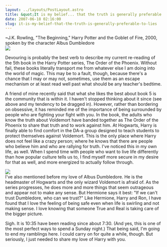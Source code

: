 ```yaml
---
layout: ../layouts/PostLayout.astro
title: &quot;It is my belief... that the truth is generally preferable to lies.&quot;
date: 2007-06-18 02:16:00
slug: it-is-my-belief-that-the-truth-is-generally-preferable-to-lies
---
```


~J.K. Rowling, "The Beginning," Harry Potter and the Goblet of Fire, 2000, spoken by the character Albus Dumbledore  
[![](http://www.harry-potter-games.com/Images/OotPcover.jpg)](http://www.harry-potter-games.com/Images/OotPcover.jpg)  
  
Devouring is probably the best verb to describe my current re-reading of the 5th book in the Harry Potter series, The Order of the Phoenix. Without fail, these books literally transport me from whatever else I am doing into the world of magic. This may be to a fault, though, because there's a chance that I may or may not, sometimes, use them as an escape mechanism or at least read well past what should be any teacher's bedtime.  
  
A friend of mine recently said that what she likes the best about book 5 is the community that is within it. I haven't stopped thinking about it since (see above and my tendency to be dragged in). However, rather than bordering on obsessive, it has reminded me of the importance of being surrounded by people who are fighting your fight with you. In the book, the adults who know the truth about Voldemort have banded together as The Order of the Phoenix to share that truth and to work against him. At Hogwarts, Harry is finally able to find comfort in the DA-a group designed to teach students to protect themselves against Voldemort. This is the only place where Harry does not feel like a crazy person; where he knows that there are people who believe him and who are rallying for truth. I've noticed this in my own life, as well. When I spend time with people who want to live life differently than how popular culture tells us to, I find myself more secure in my desire for that as well, and more energized to actually follow through.  
  
[![](http://www.harry-potter-games.com/Images/dumbledore1.jpg)](http://www.harry-potter-games.com/Images/dumbledore1.jpg)  
I've also mentioned before my love of Albus Dumbledore. He is the headmaster of Hogwarts and the only wizard Voldemort is afraid of. As the series progresses, he does more and more things that seem outrageous and appear not to make any sense. But Hermione says it best: "If we can't trust Dumbledore, who can we trust?" Like Hermione, Harry and Ron, I have found that I love the feeling of being safe even when life is swirling and not making sense. I love knowing that someone True and Real is taking care of the bigger picture.  
  
Sigh. It is 10:35 have been reading since about 7:30. (And yes, this is one of the most perfect ways to spend a Sunday night.) That being said, I'm going to end my ramblings here. I could carry on for quite a while, though. But seriously, I just needed to share my love of Harry with you.